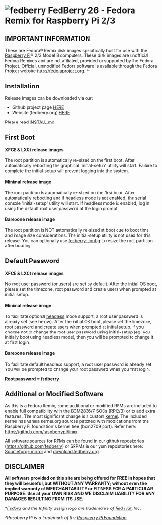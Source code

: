# ![fedberry](https://avatars2.githubusercontent.com/u/16729488?v=3&s=40) FedBerry 26 - Fedora Remix for Raspberry Pi 2/3

## IMPORTANT INFORMATION

These are Fedora® Remix disk images specifically built for use with the [Raspberry Pi](https://www.raspberrypi.org)® 2/3 Model B computers. These disk images are unofficial Fedora Remixes and are not afiliated, provided or supported by the Fedora Project. Official, unmodified Fedora software is available through the Fedora Project website http://fedoraproject.org. *^

## Installation
Release images can be downloaded via our:
* Github project page [HERE](https://github.com/fedberry/fedberry/releases)
* Website (fedberry.org) [HERE](http://download.fedberry.org/releases/)

Please read [INSTALL.md](https://github.com/fedberry/fedberry/blob/master/INSTALL.md)

## First Boot

#### XFCE & LXQt release images
The root partition is automatically re-sized on the first boot. After automatically rebooting the graphical 'initial-setup' utility will start. Failure to complete the initial-setup will prevent logging into the system.

#### Minimal release image
The root partition is automatically re-sized on the first boot. After automatically rebooting and if [headless](https://github.com/fedberry/fedberry-headless) mode is not enabled, the serial console 'initial-setup' utility will start. If headless mode is enabled, log in using the default root user password at the login prompt.

#### Barebone release image
The root partition is NOT automatically re-sized at boot due to boot time and image size considerations. The initial-setup utility is not used for this release. You can optionally use [fedberry-config](https://github.com/fedberry/fedberry-config) to resize the root partition after booting.

## Default Password

#### XFCE & LXQt release images
No root user password (or users) are set by default. After the initial OS boot, please set the timezone, root password and create users when prompted at initial setup.

#### Minimal release image
To facilitate optional [headless](https://github.com/fedberry/fedberry-headless) mode support, a root user password is already set (see below). After the initial OS boot, please set the timezone, root password and create users when prompted at initial setup. If you choose not to change the root user password using initial-setup (eg. you initially boot using headless mode), then you will be prompted to change it at first login. 

#### Barebone release image
To facilitate default headless support, a root user password is already set. You will be prompted to change your root password when you first login.

**Root password = fedberry**

## Additional or Modified Software
As this is a Fedora Remix, some additional or modified RPMs are included to enable full compatibility with the BCM2836/7 SOCs (RPi2/3) or to add extra features. The most significant change is a custom [kernel](https://github.com/fedberry/kernel). The included kernel has vanilla kernel.org sources patched with modications from the Raspberry Pi foundation's kernel tree (bcm2709 port). Refer here: https://github.com/raspberrypi/linux.

All software sources for RPMs can be found in our github repositories (https://github.com/fedberry) or SRPMs in our yum repoistories here: [Sourceforge mirror](https://sourceforge.net/projects/fedberry/files/releases/) and [download.fedberry.org](http://download.fedberry.org/releases/)

## DISCLAIMER
**All software provided on this site are being offered for FREE in hopes that they will be useful, but WITHOUT ANY WARRANTY; without even the implied warranty of MERCHANTABILITY or FITNESS FOR A PARTICULAR PURPOSE. Use at your OWN RISK AND WE DISCLAIM LIABILITY FOR ANY DAMAGES RESULTING FROM ITS USE.**

**[Fedora](https://start.fedoraproject.org/) and the Infinity design logo are trademarks of [Red Hat](https://www.redhat.com), Inc.*

*^Raspberry Pi is a trademark of the [Raspberry Pi Foundation](https://www.raspberrypi.org)*
   
